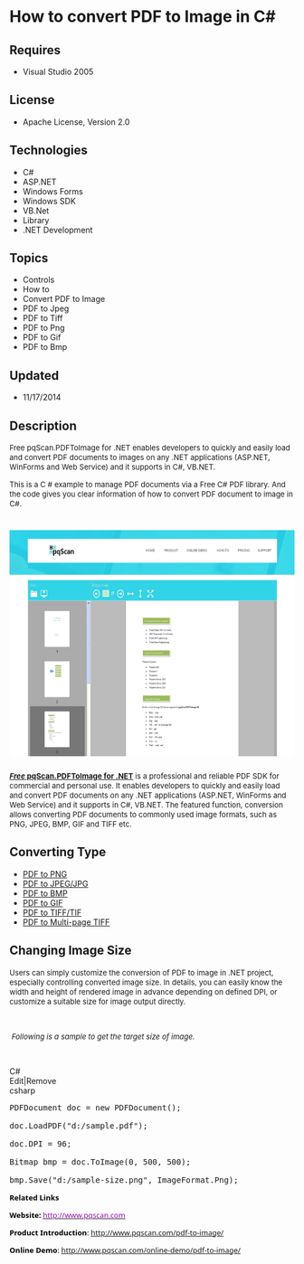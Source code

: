 # How to convert PDF to Image in C#
## Requires
- Visual Studio 2005
## License
- Apache License, Version 2.0
## Technologies
- C#
- ASP.NET
- Windows Forms
- Windows SDK
- VB.Net
- Library
- .NET Development
## Topics
- Controls
- How to
- Convert PDF to Image
- PDF to Jpeg
- PDF to Tiff
- PDF to Png
- PDF to Gif
- PDF to Bmp
## Updated
- 11/17/2014
## Description

<p class="projectSummary"><span style="font-size:small">Free pqScan.PDFToImage for .NET enables developers to quickly and easily load and convert PDF documents to images on any .NET applications (ASP.NET, WinForms and Web Service) and it supports in C#, VB.NET.</span></p>
<p class="projectSummary"><span style="font-size:small">This is a C # example to manage PDF documents via a Free C# PDF library. And the code gives you clear information of how to convert PDF document to image in C#.</span></p>
<h1><img id="125988" src="125988-pdf%20to%20image.jpg" alt="" width="600" height="400"></h1>
<p><span style="font-size:small"><a title="convert pdf to image in .net" href="http://www.pqscan.com/pdf-to-image/"><strong><em>Free</em></strong><strong> pqScan.PDFToImage for .NET</strong></a> is a professional and reliable PDF SDK for commercial and personal
 use. It enables developers to quickly and easily load and convert PDF documents on any .NET applications (ASP.NET, WinForms and Web Service) and it supports in C#, VB.NET. The featured function, conversion allows converting PDF documents to commonly used image
 formats, such as PNG, JPEG, BMP, GIF and TIFF etc.</span></p>
<h2><strong>Converting Type</strong></h2>
<ul>
<li><a title="convert pdf to png in .net" href="http://www.pqscan.com/convert-pdf/to-png.html">PDF to PNG</a>
</li><li><a title="convert pdf to jpeg in .net" href="http://www.pqscan.com/convert-pdf/to-jpg.html">PDF to JPEG/JPG</a>
</li><li><a title="convert pdf to bmp in .net" href="http://www.pqscan.com/convert-pdf/to-bmp.html">PDF to BMP</a>
</li><li><a title="convert pdf to gif in .net" href="http://www.pqscan.com/convert-pdf/to-gif.html">PDF to GIF
</a></li><li><a title="convert pdf to tiff in .net" href="http://www.pqscan.com/convert-pdf/to-tiff.html">PDF to TIFF/TIF
</a></li><li><a title="convert pdf to multi-page tiff in .net" href="http://www.pqscan.com/convert-pdf/to-multi-tiff.html">PDF to Multi-page TIFF</a>
</li></ul>
<h2><strong>Changing Image Size</strong></h2>
<p><span style="font-size:small">Users can simply customize the conversion of PDF to image in .NET project, especially controlling converted image size. In details, you can easily know the width and height of rendered image in advance depending on defined DPI,
 or customize a suitable size for image output directly.</span></p>
<p>&nbsp;</p>
<p><span style="font-size:small"><em>&nbsp;Following is a sample to get the target size of image.</em></span><em>&nbsp;
<br>
</em></p>
<p>&nbsp;</p>
<div class="scriptcode">
<div class="pluginEditHolder" pluginCommand="mceScriptCode">
<div class="title"><span>C#</span></div>
<div class="pluginLinkHolder"><span class="pluginEditHolderLink">Edit</span>|<span class="pluginRemoveHolderLink">Remove</span></div>
<span class="hidden">csharp</span>

<div class="preview">
<pre class="csharp">PDFDocument&nbsp;doc&nbsp;=&nbsp;<span class="cs__keyword">new</span>&nbsp;PDFDocument();&nbsp;
&nbsp;
doc.LoadPDF(<span class="cs__string">&quot;d:/sample.pdf&quot;</span>);&nbsp;
&nbsp;
doc.DPI&nbsp;=&nbsp;<span class="cs__number">96</span>;&nbsp;
&nbsp;
Bitmap&nbsp;bmp&nbsp;=&nbsp;doc.ToImage(<span class="cs__number">0</span>,&nbsp;<span class="cs__number">500</span>,&nbsp;<span class="cs__number">500</span>);&nbsp;
&nbsp;
bmp.Save(<span class="cs__string">&quot;d:/sample-size.png&quot;</span>,&nbsp;ImageFormat.Png);</pre>
</div>
</div>
</div>
<p style="color:#000000; font-family:'Segoe UI',Verdana,Arial; font-size:13px; font-style:normal; font-variant:normal; font-weight:normal; letter-spacing:normal; line-height:normal; orphans:auto; text-align:start; text-indent:0px; text-transform:none; white-space:normal; widows:auto; word-spacing:0px">
<strong>Related Links</strong></p>
<p style="color:#000000; font-family:'Segoe UI',Verdana,Arial; font-size:13px; font-style:normal; font-variant:normal; font-weight:normal; letter-spacing:normal; line-height:normal; orphans:auto; text-align:start; text-indent:0px; text-transform:none; white-space:normal; widows:auto; word-spacing:0px">
<strong>Website:</strong><span class="Apple-converted-space">&nbsp;</span><a title="provide .net barcode generate and read SDK, provide .net pdf to image and image to pdf SDK" href="http://www.pqscan.com"><span style="color:#960bb4; text-decoration:none">http://www.pqscan.com</span></a></p>
<p style="color:#000000; font-family:'Segoe UI',Verdana,Arial; font-size:13px; font-style:normal; font-variant:normal; font-weight:normal; letter-spacing:normal; line-height:normal; orphans:auto; text-align:start; text-indent:0px; text-transform:none; white-space:normal; widows:auto; word-spacing:0px">
<strong>Product Introduction</strong>:<span class="Apple-converted-space"> </span>
<a title="convert and transform pdf page to image .net sdk" href=" http://www.pqscan.com/pdf-to-image/">http://www.pqscan.com/pdf-to-image/</a></p>
<p style="color:#000000; font-family:'Segoe UI',Verdana,Arial; font-size:13px; font-style:normal; font-variant:normal; font-weight:normal; letter-spacing:normal; line-height:normal; orphans:auto; text-align:start; text-indent:0px; text-transform:none; white-space:normal; widows:auto; word-spacing:0px">
<strong>Online Demo</strong>:<span class="Apple-converted-space"> </span><a title="convert pdf to image in .net online demo" href="http://www.pqscan.com/online-demo/pdf-to-image/">http://www.pqscan.com/online-demo/pdf-to-image/</a></p>
